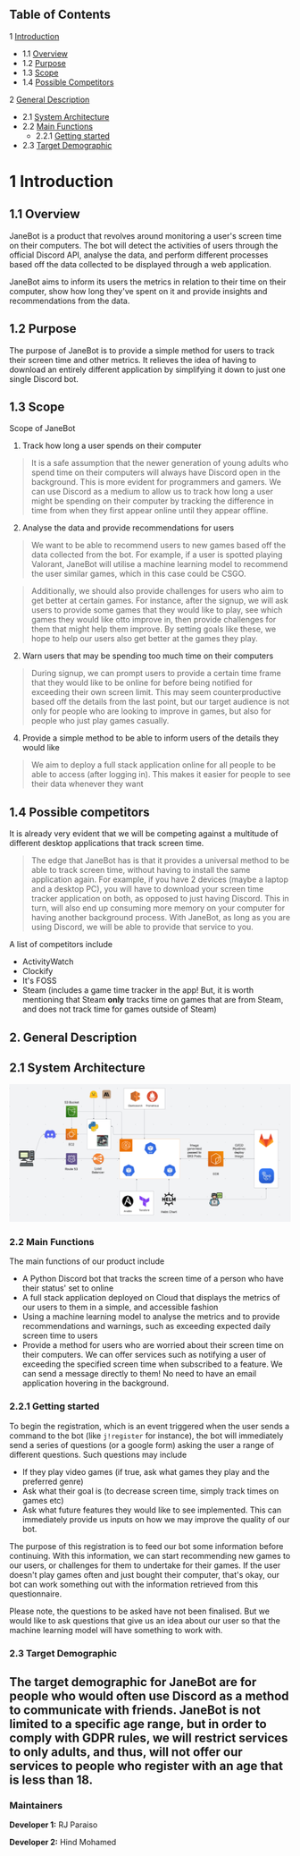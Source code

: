 ## Table of Contents

1 [Introduction](#1-introduction)
- 1.1 [Overview](#11-overview)
- 1.2 [Purpose](#12-purpose)
- 1.3 [Scope](#13-scopre)
- 1.4 [Possible Competitors](#14-possible-competitors)

2 [General Description](#2-general-description)
- 2.1 [System Architecture](#21-system-architecture)
- 2.2 [Main Functions](#22-main-functions)
    - 2.2.1 [Getting started](#221-getting-started)
- 2.3 [Target Demographic](#23-target-demographic)

# 1 Introduction

## 1.1 Overview
JaneBot is a product that revolves around monitoring a user's screen time on their computers. The bot will detect the activities of users through the official Discord API, analyse the data, and perform different processes based off the data collected to be displayed through a web application.

JaneBot aims to inform its users the metrics in relation to their time on their computer, show how long they've spent on it and provide insights and recommendations from the data.

## 1.2 Purpose

The purpose of JaneBot is to provide a simple method for users to track their screen time and other metrics. It relieves the idea of having to download an entirely different application by simplifying it down to just one single Discord bot.

## 1.3 Scope

Scope of JaneBot

1. Track how long a user spends on their computer
> It is a safe assumption that the newer generation of young adults who spend time on their computers will always have Discord open in the background. This is more evident for programmers and gamers. We can use Discord as a medium to allow us to track how long a user might be spending on their computer by tracking the difference in time from when they first appear online until they appear offline.

2. Analyse the data and provide recommendations for users
> We want to be able to recommend users to new games based off the data collected from the bot. For example, if a user is spotted playing Valorant, JaneBot will utilise a machine learning model to recommend the user similar games, which in this case could be CSGO.

> Additionally, we should also provide challenges for users who aim to get better at certain games. For instance, after the signup, we will ask users to provide some games that they would like to play, see which games they would like otto improve in, then provide challenges for them that might help them improve. By setting goals like these, we hope to help our users also get better at the games they play.
    
2. Warn users that may be spending too much time on their computers
> During signup, we can prompt users to provide a certain time frame that they would like to be online for before being notified for exceeding their own screen limit. This may seem counterproductive based off the details from the last point, but our target audience is not only for people who are looking to improve in games, but also for people who just play games casually.

4. Provide a simple method to be able to inform users of the details they would like
> We aim to deploy a full stack application online for all people to be able to access (after logging in). This makes it easier for people to see their data whenever they want
    

## 1.4 Possible competitors

It is already very evident that we will be competing against a multitude of different desktop applications that track screen time. 

> The edge that JaneBot has is that it provides a universal method to be able to track screen time, without having to install the same application again. For example, if you have 2 devices (maybe a laptop and a desktop PC), you will have to download your screen time tracker application on both, as opposed to just having Discord. This in turn, will also end up consuming more memory on your computer for having another background process. With JaneBot, as long as you are using Discord, we will be able to provide that service to you.


A list of competitors include
- ActivityWatch
- Clockify
- It's FOSS
- Steam (includes a game time tracker in the app! But, it is worth mentioning that Steam **only** tracks time on games that are from Steam, and does not track time for games outside of Steam)

## 2. General Description

## 2.1 System Architecture

![architecture](images/architecture.png)

### 2.2 Main Functions

The main functions of our product include

- A Python Discord bot that tracks the screen time of a person who have their status' set to online 
- A full stack application deployed on Cloud that displays the metrics of our users to them in a simple, and accessible fashion
- Using a machine learning model to analyse the metrics and to provide recommendations and warnings, such as exceeding expected daily screen time to users
- Provide a method for users who are worried about their screen time on their computers. We can offer services such as notifying a user of exceeding the specified screen time when subscribed to a feature. We can send a message directly to them! No need to have an email application hovering in the background.

### 2.2.1 Getting started

To begin the registration, which is an event triggered when the user sends a command to the bot (like `j!register` for instance), the bot will immediately send a series of questions (or a google form) asking the user a range of different questions. Such questions may include
- If they play video games (if true, ask what games they play and the preferred genre)
- Ask what their goal is (to decrease screen time, simply track times on games etc)
- Ask what future features they would like to see implemented. This can immediately provide us inputs on how we may improve the quality of our bot. 

The purpose of this registration is to feed our bot some information before continuing. With this information, we can start recommending new games to our users, or challenges for them to undertake for their games. If the user doesn't play games often and just bought their computer, that's okay, our bot can work something out with the information retrieved from this questionnaire.

Please note, the questions to be asked have not been finalised. But we would like to ask questions that give us an idea about our user so that the machine learning model will have something to work with.

### 2.3 Target Demographic
The target demographic for JaneBot are for people who would often use Discord as a method to communicate with friends. JaneBot is not limited to a specific age range, but in order to comply with GDPR rules, we will restrict services to **only** adults, and thus, will not offer our services to people who register with an age that is less than 18.
---

### Maintainers

**Developer 1:** RJ Paraiso

**Developer 2:** Hind Mohamed  